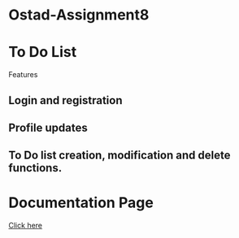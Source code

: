 # Ostad-Assignment8
# To Do List
Features
## Login and registration
## Profile updates
## To Do list creation, modification and delete functions.

# Documentation Page

[Click here](https://documenter.getpostman.com/view/23278287/2s8YszMpVN)
